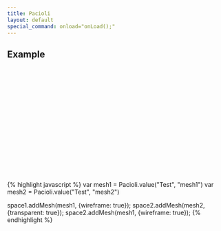 ```yaml
---
title: Pacioli 
layout: default
special_command: onload="onLoad();"
---
```



Example
-------------

<div style="width: 100%; overflow: auto">
  <div id="space1" style="float:left; width: 40%; height: 250px"></div>
  <div id="space2" style="float:left; width: 40%; height: 250px"></div>
</div>

{% highlight javascript %}
var mesh1 = Pacioli.value("Test", "mesh1")
var mesh2 = Pacioli.value("Test", "mesh2")

space1.addMesh(mesh1, {wireframe: true});
space2.addMesh(mesh2, {transparent: true});
space2.addMesh(mesh1, {wireframe: true});
{% endhighlight %}

<div id="chart2" style="">
</div>
<div id="chart" style="width: 400px;height: 225px; margin: 10px">
</div>

<script>

      function onLoad() {

          var spaceElement1 = document.getElementById("space1")
          var spaceElement2 = document.getElementById("space2")

          var space1 = new Pacioli.Space(spaceElement1, {
              webgl: false,
              width: spaceElement2.offsetWidth,
              height: spaceElement2.offsetHeight,
              unit: Pacioli.unit("centi", "metre"),
              axisSize: 30
          })
          var space2 = new Pacioli.Space(spaceElement2, {
              webgl: false,
              perspective: true,
              width: spaceElement2.offsetWidth,
              height: spaceElement2.offsetHeight,
              unit: Pacioli.unit("metre"),
              axisSize: 15
          })
      
          space1.showAxes()
          space2.showAxes()

          var mesh1 = Pacioli.value("Test", "mesh1")
          space1.addMesh(mesh1, {wireframe: true});

          var mesh2 = Pacioli.value("Test", "mesh2")
          space2.addMesh(mesh2, {transparent: true});
          space2.addMesh(mesh1, {wireframe: true});

          space1.draw()
          space2.draw()


          var chart = new Pacioli.BarChart(document.getElementById("chart"), Pacioli.value("Test", "vec"))
          chart.options.label = "Test vec"
          chart.options.unit = Pacioli.unit("metre")
          chart.draw()

          var chart2 = new Pacioli.PieChart(document.getElementById("chart2"), Pacioli.value("Test", "vec2"), {width: 500, height: 200})
          chart2.options.label = "Test vec2"
          chart2.draw()
      }

</script>

<script type="text/javascript" src="javascripts/three.min.js"></script>
<script type="text/javascript" src="javascripts/detector.js"></script>
<script type="text/javascript" src="javascripts/d3.v2.js"></script>
<script type="text/javascript" src="javascripts/numeric-1.2.6.js"></script>
<script type="text/javascript" src="javascripts/pacioli-0.2.0.min.js"></script>
<script type="text/javascript" src="javascripts/test.js"></script>